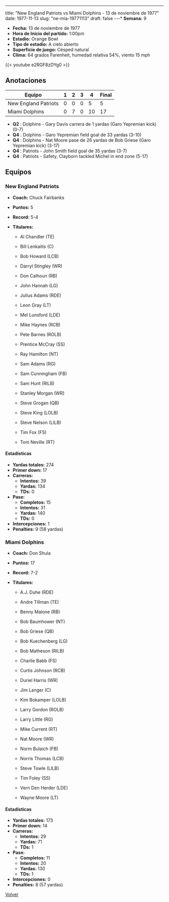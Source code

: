 ---
title: "New England Patriots vs Miami Dolphins - 13 de noviembre de 1977"
date: 1977-11-13
slug: "ne-mia-19771113"
draft: false
---* **Semana:** 9
* **Fecha:** 13 de noviembre de 1977
* **Hora de Inicio del partido:** 1:00pm
* **Estadio:** Orange Bowl
* **Tipo de estadio:** A cielo abierto
* **Superficie de juego:** Césped natural
* **Clima:** 64 grados Farenheit, humedad relativa 54%, viento 15 mph

{{< youtube e2RGF8zDYg0 >}}


## Anotaciones
| Equipo | 1 | 2 | 3 | 4 | Final |
|--------|---|---|---|---|-------|
| New England Patriots  | 0 | 0 | 0 | 5  | 5 |
| Miami Dolphins  | 0 | 7 | 0 | 10  | 17 |
* **Q2** : Dolphins - Gary Davis carrera de 1 yardas (Garo Yepremian kick) (0-7)
* **Q4** : Dolphins - Garo Yepremian field goal de 33 yardas (3-10)
* **Q4** : Dolphins - Nat Moore pase de 26 yardas de Bob Griese (Garo Yepremian kick) (3-17)
* **Q4** : Patriots - John Smith field goal de 35 yardas (3-7)
* **Q4** : Patriots - Safety, Clayborn tackled Michel in end zone (5-17)


## Equipos


### New England Patriots
* **Coach:** Chuck Fairbanks
* **Puntos:** 5
* **Record:** 5-4
* **Titulares:** 

  * Al Chandler (TE) 

  * Bill Lenkaitis (C) 

  * Bob Howard (LCB) 

  * Darryl Stingley (WR) 

  * Don Calhoun (RB) 

  * John Hannah (LG) 

  * Julius Adams (RDE) 

  * Leon Gray (LT) 

  * Mel Lunsford (LDE) 

  * Mike Haynes (RCB) 

  * Pete Barnes (ROLB) 

  * Prentice McCray (SS) 

  * Ray Hamilton (NT) 

  * Sam Adams (RG) 

  * Sam Cunningham (FB) 

  * Sam Hunt (RILB) 

  * Stanley Morgan (WR) 

  * Steve Grogan (QB) 

  * Steve King (LOLB) 

  * Steve Nelson (LILB) 

  * Tim Fox (FS) 

  * Tom Neville (RT) 

#### Estadísticas
* **Yardas totales:** 274
* **Primer down:** 17
* **Carreras:**
  * **Intentos:** 39
  * **Yardas:** 134
  * **TDs:** 0
* **Pase:**
  * **Completos:** 15
  * **Intentos:** 31
  * **Yardas:** 140
  * **TDs:** 0
* **Intercepciones:** 1
* **Penalties:** 9 (58 yardas)

### Miami Dolphins
* **Coach:** Don Shula
* **Puntos:** 17
* **Record:** 7-2
* **Titulares:** 

  * A.J. Duhe (RDE) 

  * Andre Tillman (TE) 

  * Benny Malone (RB) 

  * Bob Baumhower (NT) 

  * Bob Griese (QB) 

  * Bob Kuechenberg (LG) 

  * Bob Matheson (RILB) 

  * Charlie Babb (FS) 

  * Curtis Johnson (RCB) 

  * Duriel Harris (WR) 

  * Jim Langer (C) 

  * Kim Bokamper (LOLB) 

  * Larry Gordon (ROLB) 

  * Larry Little (RG) 

  * Mike Current (RT) 

  * Nat Moore (WR) 

  * Norm Bulaich (FB) 

  * Norris Thomas (LCB) 

  * Steve Towle (LILB) 

  * Tim Foley (SS) 

  * Vern Den Herder (LDE) 

  * Wayne Moore (LT) 

#### Estadísticas
* **Yardas totales:** 173
* **Primer down:** 14
* **Carreras:**
  * **Intentos:** 29
  * **Yardas:** 71
  * **TDs:** 1
* **Pase:**
  * **Completos:** 11
  * **Intentos:** 20
  * **Yardas:** 130
  * **TDs:** 1
* **Intercepciones:** 0
* **Penalties:** 8 (57 yardas)


[Volver](/historia/1977)
